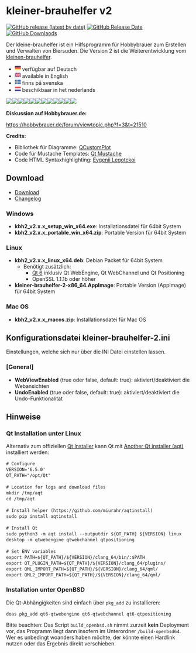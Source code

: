 # kleiner-brauhelfer v2
[![GitHub release (latest by date)](https://img.shields.io/github/v/release/kleiner-brauhelfer/kleiner-brauhelfer-2)](https://github.com/kleiner-brauhelfer/kleiner-brauhelfer-2/releases/latest/)
[![GitHub Release Date](https://img.shields.io/github/release-date/kleiner-brauhelfer/kleiner-brauhelfer-2)](https://github.com/kleiner-brauhelfer/kleiner-brauhelfer-2/releases/latest/)
[![GitHub Downlaods](https://img.shields.io/github/downloads/kleiner-brauhelfer/kleiner-brauhelfer-2/total)](https://github.com/kleiner-brauhelfer/kleiner-brauhelfer-2/releases/latest/)

Der kleine-brauhelfer ist ein Hilfsprogramm für Hobbybrauer zum Erstellen und Verwalten von Biersuden. Die Version 2 ist die Weiterentwicklung vom [kleinen-brauhelfer](http://github.com/Gremmel/kleiner-brauhelfer).

- <img src="doc/lang/de.svg" width="16"> verfügbar auf Deutsch
- <img src="doc/lang/en.svg" width="16"> available in English
- <img src="doc/lang/se.svg" width="16"> finns på svenska
- <img src="doc/lang/nl.svg" width="16"> beschikbaar in het nederlands

<img src="doc/sudauswahl.png" width="240"><img src="doc/rezept.png" width="240"><img src="doc/braudaten.png" width="240"><img src="doc/abfuelldaten.png" width="240"><img src="doc/gaerverlauf.png" width="240"><img src="doc/spickzettel.png" width="240"><img src="doc/zusammenfassung.png" width="240"><img src="doc/etikett.png" width="240"><img src="doc/bewertung.png" width="240"><img src="doc/brauuebersicht.png" width="240"><img src="doc/ausruestung.png" width="240"><img src="doc/rohstoffe.png" width="240">

**Diskussion auf Hobbybrauer.de:**

https://hobbybrauer.de/forum/viewtopic.php?f=3&t=21510

**Credits:**
- Bibliothek für Diagramme: [QCustomPlot](http://www.qcustomplot.com)
- Code für Mustache Templates: [Qt Mustache](http://github.com/robertknight/qt-mustache)
- Code HTML Syntaxhighlighting: [Evgenii Legotckoi](http://evileg.com/en/post/218/)


## Download
- [Download](https://github.com/kleiner-brauhelfer/kleiner-brauhelfer-2/releases/latest/)
- [Changelog](CHANGELOG.md)

### Windows
- **kbh2_v2.x.x_setup_win_x64.exe**: Installationsdatei für 64bit System
- **kbh2_v2.x.x_portable_win_x64.zip**: Portable Version für 64bit System

### Linux
- **kbh2_v2.x.x_linux_x64.deb**: Debian Packet für 64bit System
  - Benötigt zusätzlich:
    - [Qt 6](https://www.qt.io/download-qt-installer) inklusiv Qt WebEngine, Qt WebChannel und Qt Positioning
    - OpenSSL 1.1.1b oder höher
- **kleiner-brauhelfer-2-x86_64.AppImage**: Portable Version (AppImage) für 64bit System
  
### Mac OS
- **kbh2_v2.x.x_macos.zip**: Installationsdatei für Mac OS


## Konfigurationsdatei kleiner-brauhelfer-2.ini
Einstellungen, welche sich nur über die INI Datei einstellen lassen.

### [General]
- **WebViewEnabled** (true oder false, default: true): aktiviert/deaktiviert die Webansichten
- **UndoEnabled** (true oder false, default: true): aktiviert/deaktiviert die Undo-Funktionalität 


## Hinweise

### Qt Installation unter Linux
Alternativ zum offiziellen [Qt Installer](http://www.qt.io/download-qt-installer) kann Qt mit [Another Qt installer (aqt)](http://github.com/miurahr/aqtinstall) installiert werden:
```
# Configure
VERSION='6.5.0'
QT_PATH="/opt/Qt"

# Location for logs and download files
mkdir /tmp/aqt
cd /tmp/aqt

# Install helper (https://github.com/miurahr/aqtinstall)
sudo pip install aqtinstall

# Install Qt
sudo python3 -m aqt install --outputdir ${QT_PATH} ${VERSION} linux desktop -m qtwebengine qtwebchannel qtpositioning

# Set ENV variables
export PATH=${QT_PATH}/${VERSION}/clang_64/bin/:$PATH
export QT_PLUGIN_PATH=${QT_PATH}/${VERSION}/clang_64/plugins/
export QML_IMPORT_PATH=${QT_PATH}/${VERSION}/clang_64/qml/
export QML2_IMPORT_PATH=${QT_PATH}/${VERSION}/clang_64/qml/
```

### Installation unter OpenBSD

Die Qt-Abhängigkeiten sind einfach über `pkg_add` zu installieren:

```shell
doas pkg_add qt6-qtwebengine qt6-qtwebchannel qt6-qtpositioning
```

Bitte beachten: Das Script `build_openbsd.sh` nimmt zurzeit **kein** Deployment vor, das Programm liegt dann insofern im Unterordner `/build-openbsd64`. Wer es unbedingt woanders haben möchte, der könnte einen Hardlink nutzen oder das Ergebnis direkt verschieben.
